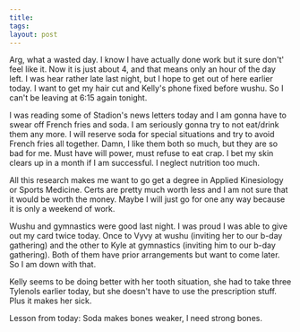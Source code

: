 ```yaml
---
title: 
tags: 
layout: post
---
```

Arg, what a wasted day.  I know I have actually done work but it sure don't' feel like it.  Now it is just about 4, and that means only an hour of the day left.  I was hear rather late last night, but I hope to get out of here earlier today.  I want to get my hair cut and Kelly's phone fixed before wushu.  So I can't be leaving at 6:15 again tonight.



I was reading some of Stadion's news letters today and I am gonna have to swear off French fries and soda.  I am seriously gonna try to not eat/drink them any more.  I will reserve soda for special situations and try to avoid French fries all together.  Damn, I like them both so much, but they are so bad for me.  Must have will power, must refuse to eat crap.  I bet my skin clears up in a month if I am successful.  I neglect nutrition too much.  



All this research makes me want to go get a degree in Applied Kinesiology or Sports Medicine.  Certs are pretty much worth less and I am not sure that it would be worth the money.  Maybe I will just go for one any way because it is only a weekend of work.



Wushu and gymnastics were good last night.  I was proud I was able to give out my card twice today.  Once to Vyvy at wushu (inviting her to our b-day gathering) and the other to Kyle at gymnastics (inviting him to our b-day gathering).  Both of them have prior arrangements but want to come later.  So I am down with that.



Kelly seems to be doing better with her tooth situation, she had to take three Tylenols earlier today, but she doesn't have to use the prescription stuff.  Plus it makes her sick. 



Lesson from today:  Soda makes bones weaker, I need strong bones.


